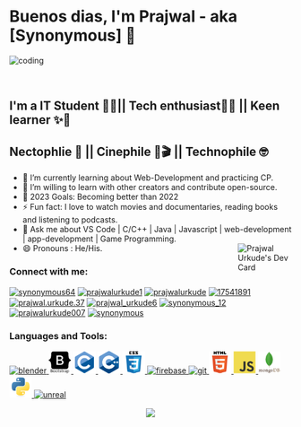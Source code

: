 #  Buenos dias, I'm Prajwal - aka [Synonymous] 👋 
<p align="left"> <img src="https://komarev.com/ghpvc/?username=synonymous64&label=Profile%20views&color=0e75b6&style=flat" alt="coding" /> </p>
<img src="https://cdn.dribbble.com/users/926537/screenshots/4502924/python-2.gif" width="30%" alt="" align="right"> <br> 

## I'm a IT Student 👨‍🎓|| Tech enthusiast👨‍💻 || Keen learner ✨🧠
##           Nectophlie 🌃 || Cinephile 🍿🎬 || Technophile 🤓

- 🌱 I’m currently learning about Web-Development and practicing CP.
- 👯 I’m willing to learn with other creators and contribute open-source.
- 🥅 2023 Goals: Becoming better than 2022
- ⚡ Fun fact: I love to watch movies and documentaries, reading books and listening to podcasts.
- 💭 Ask me about VS Code | C/C++ | Java | Javascript | web-development | app-development | Game Programming. 
- 😄 Pronouns : He/His.
 <a href="https://app.daily.dev/Synonymous"><img src="https://api.daily.dev/devcards/a294638d0e2e4a53a4e3710c2d82727e.png?r=yme" width="20%" alt="Prajwal Urkude's Dev Card" align="right"/></a>
<h3 align="left">Connect with me:</h3>
<p align="left">
<a href="https://codepen.io/synonymous64" target="_blank"><img align="center" src="https://raw.githubusercontent.com/rahuldkjain/github-profile-readme-generator/master/src/images/icons/Social/codepen.svg" alt="synonymous64" height="30" width="40" /></a>
<a href="https://twitter.com/prajwalurkude1" target="_blank"><img align="center" src="https://raw.githubusercontent.com/rahuldkjain/github-profile-readme-generator/master/src/images/icons/Social/twitter.svg" alt="prajwalurkude1" height="30" width="40" /></a>
<a href="https://linkedin.com/in/prajwal-urkude-8a1b6818b" target="_blank"><img align="center" src="https://raw.githubusercontent.com/rahuldkjain/github-profile-readme-generator/master/src/images/icons/Social/linked-in-alt.svg" alt="prajwalurkude" height="30" width="40" /></a>
<a href="https://stackoverflow.com/users/17541891" target="_blank"><img align="center" src="https://raw.githubusercontent.com/rahuldkjain/github-profile-readme-generator/master/src/images/icons/Social/stack-overflow.svg" alt="17541891" height="30" width="40" /></a>
<a href="https://fb.com/prajwal.urkude.37" target="_blank"><img align="center" src="https://raw.githubusercontent.com/rahuldkjain/github-profile-readme-generator/master/src/images/icons/Social/facebook.svg" alt="prajwal.urkude.37" height="30" width="40" /></a>
<a href="https://instagram.com/prajwal_urkude6" target="_blank"><img align="center" src="https://raw.githubusercontent.com/rahuldkjain/github-profile-readme-generator/master/src/images/icons/Social/instagram.svg" alt="prajwal_urkude6" height="30" width="40" /></a>
<a href="https://www.codechef.com/users/synonymous_12" target="_blank"><img align="center" src="https://cdn.jsdelivr.net/npm/simple-icons@3.1.0/icons/codechef.svg" alt="synonymous_12" height="30" width="40" /></a>
<a href="https://www.hackerrank.com/prajwalurkude007" target="_blank"><img align="center" src="https://raw.githubusercontent.com/rahuldkjain/github-profile-readme-generator/master/src/images/icons/Social/hackerrank.svg" alt="prajwalurkude007" height="30" width="40" /></a>
<a href="https://www.leetcode.com/synonymous" target="_blank"><img align="center" src="https://raw.githubusercontent.com/rahuldkjain/github-profile-readme-generator/master/src/images/icons/Social/leet-code.svg" alt="synonymous" height="30" width="40" /></a>
</p>

<h3 align="left">Languages and Tools:</h3>
<p align="left"> <a href="https://www.blender.org/" target="_blank" rel="noreferrer"> <img src="https://download.blender.org/branding/community/blender_community_badge_white.svg" alt="blender" width="40" height="40"/> </a> <a href="https://getbootstrap.com" target="_blank" rel="noreferrer"> <img src="https://raw.githubusercontent.com/devicons/devicon/master/icons/bootstrap/bootstrap-plain-wordmark.svg" alt="bootstrap" width="40" height="40"/> </a> <a href="https://www.cprogramming.com/" target="_blank" rel="noreferrer"> <img src="https://raw.githubusercontent.com/devicons/devicon/master/icons/c/c-original.svg" alt="c" width="40" height="40"/> </a> <a href="https://www.w3schools.com/cpp/" target="_blank" rel="noreferrer"> <img src="https://raw.githubusercontent.com/devicons/devicon/master/icons/cplusplus/cplusplus-original.svg" alt="cplusplus" width="40" height="40"/> </a> <a href="https://www.w3schools.com/css/" target="_blank" rel="noreferrer"> <img src="https://raw.githubusercontent.com/devicons/devicon/master/icons/css3/css3-original-wordmark.svg" alt="css3" width="40" height="40"/> </a> <a href="https://firebase.google.com/" target="_blank" rel="noreferrer"> <img src="https://www.vectorlogo.zone/logos/firebase/firebase-icon.svg" alt="firebase" width="40" height="40"/> </a> <a href="https://git-scm.com/" target="_blank" rel="noreferrer"> <img src="https://www.vectorlogo.zone/logos/git-scm/git-scm-icon.svg" alt="git" width="40" height="40"/> </a> <a href="https://www.w3.org/html/" target="_blank" rel="noreferrer"> <img src="https://raw.githubusercontent.com/devicons/devicon/master/icons/html5/html5-original-wordmark.svg" alt="html5" width="40" height="40"/> </a> <a href="https://developer.mozilla.org/en-US/docs/Web/JavaScript" target="_blank" rel="noreferrer"> <img src="https://raw.githubusercontent.com/devicons/devicon/master/icons/javascript/javascript-original.svg" alt="javascript" width="40" height="40"/> </a> <a href="https://www.mongodb.com/" target="_blank" rel="noreferrer"> <img src="https://raw.githubusercontent.com/devicons/devicon/master/icons/mongodb/mongodb-original-wordmark.svg" alt="mongodb" width="40" height="40"/> </a> <a href="https://www.python.org" target="_blank" rel="noreferrer"> <img src="https://raw.githubusercontent.com/devicons/devicon/master/icons/python/python-original.svg" alt="python" width="40" height="40"/> </a> <a href="https://unrealengine.com/" target="_blank" rel="noreferrer"> <img src="https://raw.githubusercontent.com/kenangundogan/fontisto/036b7eca71aab1bef8e6a0518f7329f13ed62f6b/icons/svg/brand/unreal-engine.svg" alt="unreal" width="40" height="40"/> </a> </p>



<div align="center">
<img src="https://rishavanand.github.io/static/images/greetings.gif" align="center" style="width: 50%" />
</div>
